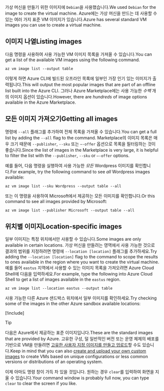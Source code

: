 <span data-ttu-id="9b9ec-101">가상 머신을 만들기 위한 이미지에 `Debian`을 사용했습니다.</span><span class="sxs-lookup"><span data-stu-id="9b9ec-101">We used `Debian` for the image to create the virtual machine.</span></span> <span data-ttu-id="9b9ec-102">Azure에는 가상 머신을 만드는 데 사용할 수 있는 여러 가지 표준 VM 이미지가 있습니다.</span><span class="sxs-lookup"><span data-stu-id="9b9ec-102">Azure has several standard VM images you can use to create a virtual machine.</span></span> 

## <a name="listing-images"></a><span data-ttu-id="9b9ec-103">이미지 나열</span><span class="sxs-lookup"><span data-stu-id="9b9ec-103">Listing images</span></span>

<span data-ttu-id="9b9ec-104">다음 명령을 사용하여 사용 가능한 VM 이미지 목록을 가져올 수 있습니다.</span><span class="sxs-lookup"><span data-stu-id="9b9ec-104">You can get a list of the available VM images using the following command.</span></span> 

```azurecli
az vm image list --output table
```

<span data-ttu-id="9b9ec-105">이렇게 하면 Azure CLI에 빌드된 오프라인 목록에 일부인 가장 인기 있는 이미지가 출력됩니다.</span><span class="sxs-lookup"><span data-stu-id="9b9ec-105">This will output the most popular images that are part of an offline list built into the Azure CLI.</span></span> <span data-ttu-id="9b9ec-106">그러나 Azure Marketplace에는 사용 가능한 _수백_ 개의 이미지 옵션이 있습니다.</span><span class="sxs-lookup"><span data-stu-id="9b9ec-106">However, there are _hundreds_ of image options available in the Azure Marketplace.</span></span> 

## <a name="getting-all-images"></a><span data-ttu-id="9b9ec-107">모든 이미지 가져오기</span><span class="sxs-lookup"><span data-stu-id="9b9ec-107">Getting all images</span></span>

<span data-ttu-id="9b9ec-108">명령에 `--all` 플래그를 추가하여 전체 목록을 가져올 수 있습니다.</span><span class="sxs-lookup"><span data-stu-id="9b9ec-108">You can get a full list by adding the `--all` flag to the command.</span></span> <span data-ttu-id="9b9ec-109">Marketplace의 이미지 목록은 매우 크기 때문에 `--publisher`, `--sku` 또는 `–-offer` 옵션으로 목록을 필터링하는 것이 좋습니다.</span><span class="sxs-lookup"><span data-stu-id="9b9ec-109">Since the list of images in the Marketplace is very large, it is helpful to filter the list with the `--publisher`, `--sku` or `–-offer` options.</span></span>

<span data-ttu-id="9b9ec-110">예를 들어, 다음 명령을 실행하여 사용 가능한 _모든_ Wordpress 이미지를 확인합니다.</span><span class="sxs-lookup"><span data-stu-id="9b9ec-110">For example, try the following command to see _all_ Wordpress images available:</span></span>

```azurecli
az vm image list --sku Wordpress --output table --all
```

<span data-ttu-id="9b9ec-111">또는 이 명령을 사용하여 Microsoft에서 제공하는 모든 이미지를 확인합니다.</span><span class="sxs-lookup"><span data-stu-id="9b9ec-111">Or this command to see all images provided by Microsoft:</span></span>

```azurecli
az vm image list --publisher Microsoft --output table --all
```

## <a name="location-specific-images"></a><span data-ttu-id="9b9ec-112">위치별 이미지</span><span class="sxs-lookup"><span data-stu-id="9b9ec-112">Location-specific images</span></span>

<span data-ttu-id="9b9ec-113">일부 이미지는 특정 위치에서만 사용할 수 있습니다.</span><span class="sxs-lookup"><span data-stu-id="9b9ec-113">Some images are only available in certain locations.</span></span> <span data-ttu-id="9b9ec-114">가상 머신을 만들려는 영역에서 사용 가능한 것으로 결과의 범위를 지정하려면 명령에 `--location [location]` 플래그를 추가하세요.</span><span class="sxs-lookup"><span data-stu-id="9b9ec-114">Try adding the `--location [location]` flag to the command to scope the results to ones available in the region where you want to create the virtual machine.</span></span> <span data-ttu-id="9b9ec-115">예를 들어 `eastus` 지역에서 사용할 수 있는 이미지 목록을 가져오려면 Azure Cloud Shell에 다음을 입력하세요.</span><span class="sxs-lookup"><span data-stu-id="9b9ec-115">For example, type the following into Azure Cloud Shell to get a list of images available in the `eastus` region.</span></span>

```azurecli
az vm image list --location eastus --output table
```

<span data-ttu-id="9b9ec-116">사용 가능한 다른 Azure 샌드박스 위치에서 일부 이미지를 확인하세요.</span><span class="sxs-lookup"><span data-stu-id="9b9ec-116">Try checking some of the images in the other Azure sandbox available locations:</span></span>

[!include[](../../../includes/azure-sandbox-regions-note.md)]

> [!TIP]
> <span data-ttu-id="9b9ec-117">다음은 Azure에서 제공하는 표준 이미지입니다.</span><span class="sxs-lookup"><span data-stu-id="9b9ec-117">These are the standard images that are provided by Azure.</span></span> <span data-ttu-id="9b9ec-118">고유한 구성, 덜 일반적인 버전 또는 운영 체제의 배포를 기반으로 VM을 만들려면 [고유한 사용자 지정 이미지를 만들고 업로드](https://docs.microsoft.com/azure/virtual-machines/linux/tutorial-custom-images)할 수도 있습니다.</span><span class="sxs-lookup"><span data-stu-id="9b9ec-118">Keep in mind that you can also [create and upload your own custom images](https://docs.microsoft.com/azure/virtual-machines/linux/tutorial-custom-images) to create VMs based on unique configurations or less common versions or distributions of an operating system.</span></span>

<span data-ttu-id="9b9ec-119">이제 아마도 명령 창이 가득 차 있을 것입니다. 원하는 경우 `clear`를 입력하여 화면을 지울 수 있습니다.</span><span class="sxs-lookup"><span data-stu-id="9b9ec-119">Your command window is probably full now, you can type `clear` to clear the screen if you like.</span></span>